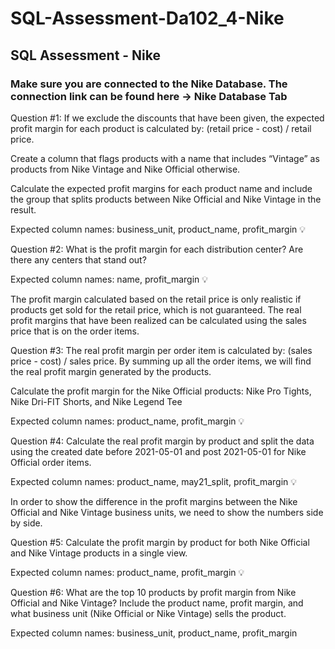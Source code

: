 # SQL-Assessment-Da102_4-Nike

## SQL Assessment - Nike

### Make sure you are connected to the Nike Database. The connection link can be found here → Nike Database Tab

Question #1: 
If we exclude the discounts that have been given, the expected profit margin for each product is calculated by: (retail price - cost) / retail price. 

Create a column that flags products with a name that includes “Vintage” as products from Nike Vintage and Nike Official otherwise. 

Calculate the expected profit margins for each product name and include the group that splits products between Nike Official and Nike Vintage in the result.

Expected column names: business_unit, product_name, profit_margin
💡

Question #2: 
What is the profit margin for each distribution center? Are there any centers that stand out?

Expected column names: name, profit_margin
💡

The profit margin calculated based on the retail price is only realistic if products get sold for the retail price, which is not guaranteed. The real profit margins that have been realized can be calculated using the sales price that is on the order items. 

Question #3: 
The real profit margin per order item is calculated by: (sales price - cost) / sales price. By summing up all the order items, we will find the real profit margin generated by the products.

Calculate the profit margin for the Nike Official products: Nike Pro Tights, Nike Dri-FIT Shorts, and Nike Legend Tee

Expected column names: product_name, profit_margin
💡

Question #4: 
Calculate the real profit margin by product and split the data using the created date before 2021-05-01 and post 2021-05-01 for Nike Official order items.

Expected column names: product_name, may21_split, profit_margin
💡

In order to show the difference in the profit margins between the Nike Official and Nike Vintage business units, we need to show the numbers side by side.


Question #5: 
Calculate the profit margin by product for both Nike Official and Nike Vintage products in a single view. 

Expected column names: product_name, profit_margin
💡

Question #6: 
What are the top 10 products by profit margin from Nike Official and Nike Vintage? Include the product name, profit margin, and what business unit (Nike Official or Nike Vintage) sells the product.

Expected column names: business_unit, product_name, profit_margin
